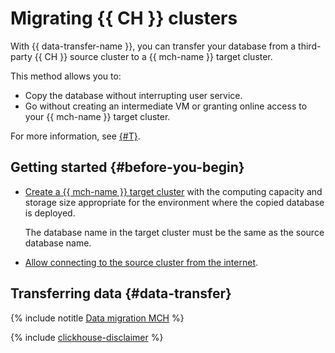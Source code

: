 # Migrating {{ CH }} clusters

With {{ data-transfer-name }}, you can transfer your database from a third-party {{ CH }} source cluster to a {{ mch-name }} target cluster.

This method allows you to:

* Copy the database without interrupting user service.
* Go without creating an intermediate VM or granting online access to your {{ mch-name }} target cluster.

For more information, see [{#T}](../concepts/use-cases.md).

## Getting started {#before-you-begin}

* [Create a {{ mch-name }} target cluster](../../managed-clickhouse/operations/cluster-create.md) with the computing capacity and storage size appropriate for the environment where the copied database is deployed.

   The database name in the target cluster must be the same as the source database name.

* [Allow connecting to the source cluster from the internet](../concepts/network.md#source-external).

## Transferring data {#data-transfer}

{% include notitle [Data migration MCH](../../_tutorials/dataplatform/datatransfer/managed-clickhouse.md) %}

{% include [clickhouse-disclaimer](../../_includes/clickhouse-disclaimer.md) %}

